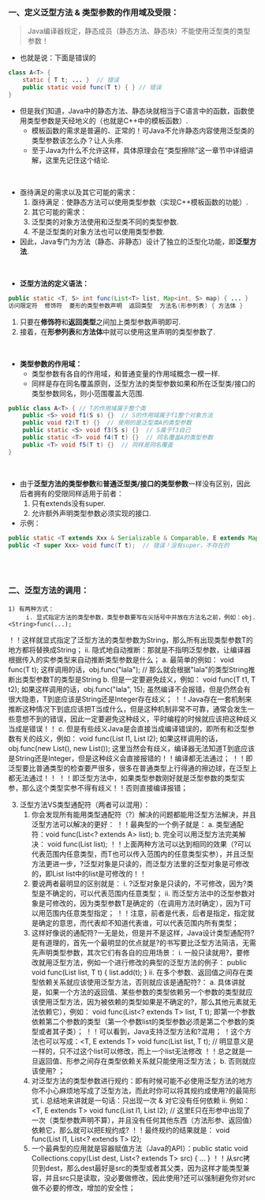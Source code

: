 ### 一、定义泛型方法 & 类型参数的作用域及受限：
> Java编译器规定，静态成员（静态方法、静态块）不能使用泛型类的类型参数！

- 也就是说：下面是错误的

```Java
class A<T> {
    static { T t; ... }  // 错误
	public static void func(T t) { } // 错误
}
```

- 但是我们知道，Java中的静态方法、静态块就相当于C语言中的函数，函数使用类型参数是天经地义的（也就是C++中的模板函数）.
  - 模板函数的需求是普遍的、正常的！可Java不允许静态内容使用泛型类的类型参数该怎么办？让人头疼.
  - 至于Java为什么不允许这样，具体原理会在“类型擦除”这一章节中详细讲解，这里先记住这个结论.

<br>

- 亟待满足的需求以及其它可能的需求：
  1. 亟待满足：使静态方法可以使用类型参数（实现C++模板函数的功能）.
  2. 其它可能的需求：
    1. 泛型类的对象方法使用和泛型类不同的类型参数.
    2. 不是泛型类的对象方法也可以使用类型参数.
- 因此，Java专门为方法（静态、非静态）设计了独立的泛型化功能，即**泛型方法**.

<br>

- **泛型方法的定义语法：**

```Java
public static <T, S> int func(List<T> list, Map<int, S> map) { ... }
访问限定符  修饰符  菱形的类型参数声明  返回类型  方法名(形参列表) { 方法体 }
```

1. 只要在**修饰符**和**返回类型**之间加上类型参数声明即可.
2. 接着，在**形参列表**和**方法体**中就可以使用这里声明的类型参数了.

<br>

- **类型参数的作用域：**
  - 类型参数有各自的作用域，和普通变量的作用域概念一模一样.
  - 同样是存在同名覆盖原则，泛型方法的类型参数如果和所在泛型类/接口的类型参数同名，则小范围覆盖大范围.

```Java
public class A<T> { // T的作用域属于整个类
    public <S> void f1(S s) {}  // S的作用域属于f1整个对象方法
    public void f2(T t) {}  // 使用的是泛型类A的类型参数
    public static <S> void f3(S s) {}  // S属于f3自己
    public static <T> void f4(T t) {}  // 同名覆盖A的类型参数
    public <T> void f5(T t) {}  // 同样是同名覆盖
}
```

<br>

- 由于**泛型方法的类型参数**和**普通泛型类/接口的类型参数**一样没有区别，因此后者拥有的受限同样适用于前者：
  1. 只有extends没有super.
  2. 允许额外声明类型参数必须实现的接口.
- 示例：

```Java
public static <T extends Xxx & Serializable & Comparable, E extends Map> void func(List<T> list);  // 正确
public <T super Xxx> void func(T t);  // 错误！没有super，不存在的
```

<br><br>

### 二、泛型方法的调用：
    1) 有两种方式：
         i. 显式指定方法的类型参数，类型参数要写在尖括号中并放在方法名之前，例如：obj.<String>func(...);
！！这样就显式指定了泛型方法的类型参数为String，那么所有出现类型参数T的地方都将替换成String；
         ii. 隐式地自动推断：那就是不指明泛型参数，让编译器根据传入的实参类型来自动推断类型参数是什么；
             a. 最简单的例如：<T> void func(T t);  这样调用的话，obj.func("lala");   // 那么就会根据"lala"的类型String推断出类型参数T的类型是String
             b. 但是一定要避免歧义，例如：<T> void func(T t1, T t2);  如果这样调用的话，obj.func("lala", 15); 虽然编译不会报错，但是仍然会有很大隐患，T到底应该是String还是Integer存在歧义；
！！Java存在一套机制来推断这种情况下到底应该把T当成什么，但是这种机制非常不可靠，通常会发生一些意想不到的错误，因此一定要避免这种歧义，平时编程的时候就应该把这种歧义当成是错误！！
             c. 但是有些歧义Java是会直接当成编译错误的，即所有和泛型参数有关的歧义，例如：<T> void func(List<T> l1, List<T> l2); 如果这样调用的话，obj.func(new List<String>(), new List<Integer>()); 这里当然会有歧义，编译器无法知道T到底应该是String还是Integer，但是这种歧义会直接报错的！！编译都无法通过；
！！即泛型要比普通类型的检查要严很多，很多在普通类型上行得通的擦边球，在泛型上都无法通过！！
！！即泛型方法中，如果类型参数刚好就是泛型参数的类型实参，那么这个类型实参不得有歧义！！否则直接编译报错；

3. 泛型方法VS类型通配符（两者可以混用）：
    1) 你会发现所有能用类型通配符（?）解决的问题都能用泛型方法解决，并且泛型方法可以解决的更好：
         ！！最典型的一个例子就是：
            a. 类型通配符：void func(List<? extends A> list);
            b. 完全可以用泛型方法完美解决：<T extends A> void func(List<T> list);
！！上面两种方法可以达到相同的效果（?可以代表范围内任意类型，而T也可以传入范围内的任意类型实参），并且泛型方法更进一步，?泛型对象是只读的，而泛型方法里的泛型对象是可修改的，即List<T> list中的list是可修改的！！
    2) 要说两者最明显的区别就是：
         i. ?泛型对象是只读的，不可修改，因为?类型是不确定的，可以代表范围内任意类型；
         ii. 而泛型方法中的泛型参数对象是可修改的，因为类型参数T是确定的（在调用方法时确定），因为T可以用范围内任意类型指定；
！！注意，前者是代表，后者是指定，指定就是确定的意思，而代表却不知道代表谁，可以代表范围内所有类型；
    3) 这样好像说的通配符?一无是处，但是并不是这样，Java设计类型通配符?是有道理的，首先一个最明显的优点就是?的书写要比泛型方法简洁，无需先声明类型参数，其次它们有各自的应用场景：
         i. 一般只读就用?，要修改就用泛型方法，例如一个进行修改的典型的泛型方法的例子：
public <T> void func(List<T> list, T t) {
	list.add(t);
}
         ii. 在多个参数、返回值之间存在类型依赖关系就应该使用泛型方法，否则就应该是通配符?：
             a. 具体讲就是，如果一个方法的返回值、某些参数的类型依赖另一个参数的类型就应该使用泛型方法，因为被依赖的类型如果是不确定的?，那么其他元素就无法依赖它），例如：<T> void func(List<? extends T> list, T t);  即第一个参数依赖第二个参数的类型（第一个参数list的类型参数必须是第二个参数的类型或者其子类）；
！！可以看到，Java支持泛型方法和?混用；
！这个方法也可以写成：<T, E extends T> void func(List<E> list, T t);  // 明显意义是一样的，只不过这个list可以修改，而上一个list无法修改
！！总之就是一旦返回值、形参之间存在类型依赖关系就只能使用泛型方法；
             b. 否则就应该使用? ；
    4) 对泛型方法的类型参数进行规约：即有时候可能不必使用泛型方法的地方你不小心麻烦地写成了泛型方法，而此时你可以将其规约成使用?的最简形式
         i. 总结地来讲就是一句话：只出现一次 & 对它没有任何依赖
         ii. 例如：<T, E extends T> void func(List<T> l1, List<E> l2);  // 这里E只在形参中出现了一次（类型参数声明不算），并且没有任何其他东西（方法形参、返回值）依赖它，那么就可以把E规约成?
！！最终规约的结果就是：<T> void func(List<T> l1, List<? extends T> l2);
    5) 一个最典型的应用就是容器赋值方法（Java的API）：public static <T> void Collections.copy(List<T> dest, List<? extends T> src) { ... }
！！从src拷贝到dest，那么dest最好是src的类型或者其父类，因为这样才能类型兼容，并且src只是读取，没必要做修改，因此使用?还可以强制避免你对src做不必要的修改，增加的安全性；
